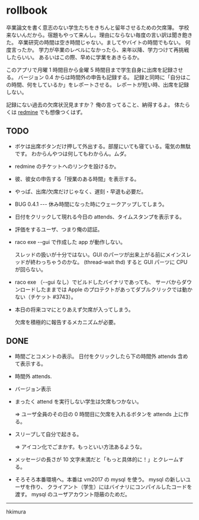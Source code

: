# rollbook

卒業論文を書く意志のない学生たちをきちんと留年させるための欠席簿。
学校来ないんだから。宿題もやって来んし。理由にならない毎度の言い訳は聞き飽きた。
卒業研究の時間は空き時間じゃない。ましてやバイトの時間でもない。
何度言ったか。
学力が卒業のレベルになかったら、来年以降、学力つけて再挑戦したらいい。
あるいはこの際、早めに学業をあきらるか。

このアプリで月曜 1 時間目から金曜 5 時間目まで学生自身に出席を記録させる。
バージョン 0.4 からは時間外の申告も記録する。
記録と同時に「自分はこの時間、何をしているか」をレポートさせる。
レポートが短い時、出席を記録しない。

記録にない過去の欠席状況見ますか？ 俺の言ってること、納得するよ。
体たらくは
[redmine](https://redmine.melt.kyutech.ac.jp)
でも想像つくはず。

## TODO

* ボケは出席ボタンだけ押して外出する。部屋にいても寝ている。電気の無駄です。
  わからんやつは何してもわからん。ムダ。

* redmine のチケットへのリンクを設けるか。

* 彼、彼女の申告する「授業のある時間」を表示する。

* やっぱ、出席/欠席だけじゃなく、遅刻・早退も必要だ。

* BUG 0.4.1 --- 休み時間になった時にウェークアップしてしまう。

* 日付をクリックして現れる今日の attends、タイムスタンプを表示する。

* 評価をするユーザ、つまり俺の認証。

* raco exe --gui で作成した app が動作しない。

  スレッドの扱いが十分ではない。GUI のパーツが出来上がる前にメインスレッドが終わっちゃうのかな。
  (thread-wait thd) すると GUI パーツに CPU が回らない。

* raco exe （--gui なし）でビルドしたバイナリであっても、
  サーバからダウンロードしたままでは
  Apple のプロテクトがあってダブルクリックでは動かない（チケット #3743）。

* 本日の将来コマにとりあえず欠席が入ってしまう。

  欠席を積極的に報告するメカニズムが必要。

## DONE

* 時間ごとコメントの表示。
  日付をクリックしたら下の時間外 attends 含めて表示する。

* 時間外 attends.

* バージョン表示

* まったく attend を実行しない学生は欠席もつかない。

  &rArr; ユーザ全員のその日の 0 時間目に欠席を入れるボタンを attends 上に作る。

* スリープして自分で起きる。

  &rArr; アイコン化でごまかす。もっといい方法あるような。

* メッセージの長さが 10 文字未満だと「もっと具体的に！」とクレームする。

* そろそろ本番環境へ。本番は vm2017 の mysql を使う。
  mysql の新しいユーザを作り、
  クライアント（学生）にはバイナリにコンパイルしたコードを渡す。
  mysql のユーザアカウント隠蔽のためだ。

---
hkimura
